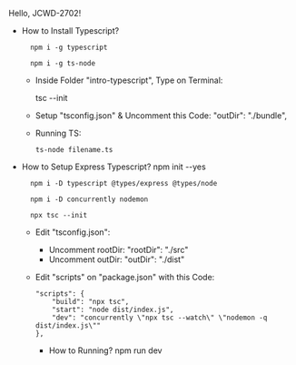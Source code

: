 Hello, JCWD-2702!

+ How to Install Typescript?

        npm i -g typescript
    
        npm i -g ts-node

    - Inside Folder "intro-typescript", Type on Terminal:

        tsc --init
    
  - Setup "tsconfig.json" & Uncomment this Code: "outDir": "./bundle",
  - Running TS:
  
        ts-node filename.ts

+ How to Setup Express Typescript?
        npm init --yes

        npm i -D typescript @types/express @types/node

        npm i -D concurrently nodemon

        npx tsc --init
  
  - Edit "tsconfig.json":
      - Uncomment rootDir:  "rootDir": "./src"
      - Uncomment outDir:   "outDir": "./dist"
  - Edit "scripts" on "package.json" with this Code:
    
        "scripts": {
            "build": "npx tsc",
            "start": "node dist/index.js",
            "dev": "concurrently \"npx tsc --watch\" \"nodemon -q dist/index.js\""
        },

    - How to Running?
        npm run dev